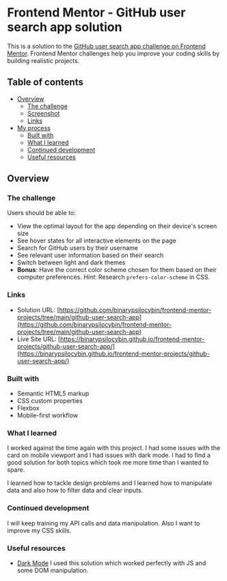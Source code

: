 # Frontend Mentor - GitHub user search app solution

This is a solution to the [GitHub user search app challenge on Frontend Mentor](https://www.frontendmentor.io/challenges/github-user-search-app-Q09YOgaH6). Frontend Mentor challenges help you improve your coding skills by building realistic projects.

## Table of contents

- [Overview](#overview)
  - [The challenge](#the-challenge)
  - [Screenshot](#screenshot)
  - [Links](#links)
- [My process](#my-process)
  - [Built with](#built-with)
  - [What I learned](#what-i-learned)
  - [Continued development](#continued-development)
  - [Useful resources](#useful-resources)

## Overview

### The challenge

Users should be able to:

- View the optimal layout for the app depending on their device's screen size
- See hover states for all interactive elements on the page
- Search for GitHub users by their username
- See relevant user information based on their search
- Switch between light and dark themes
- **Bonus**: Have the correct color scheme chosen for them based on their computer preferences. _Hint_: Research `prefers-color-scheme` in CSS.

### Links

- Solution URL: [https://github.com/binarypsilocybin/frontend-mentor-projects/tree/main/github-user-search-app](https://github.com/binarypsilocybin/frontend-mentor-projects/tree/main/github-user-search-app)
- Live Site URL: [https://binarypsilocybin.github.io/frontend-mentor-projects/github-user-search-app/](https://binarypsilocybin.github.io/frontend-mentor-projects/github-user-search-app/)

### Built with

- Semantic HTML5 markup
- CSS custom properties
- Flexbox
- Mobile-first workflow

### What I learned

I worked against the time again with this project. I had some issues with the card on mobile viewport and I had issues with dark mode. I had to find a good solution for both topics which took me more time than I wanted to spare.

I learned how to tackle design problems and I learned how to manipulate data and also how to filter data and clear inputs.

### Continued development

I will keep training my API calls and data manipulation. Also I want to improve my CSS skills.

### Useful resources

- [Dark Mode](https://www.ditdot.hr/en/dark-mode-website-tutorial) I used this solution which worked perfectly with JS and some DOM manipulation.
